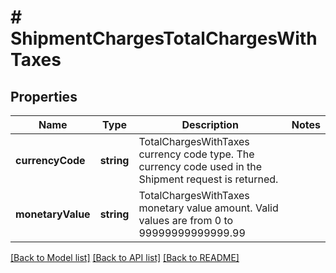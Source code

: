 # # ShipmentChargesTotalChargesWithTaxes

## Properties

Name | Type | Description | Notes
------------ | ------------- | ------------- | -------------
**currencyCode** | **string** | TotalChargesWithTaxes currency code type. The currency code used in the Shipment request is returned. |
**monetaryValue** | **string** | TotalChargesWithTaxes monetary value amount.  Valid values are from 0 to 99999999999999.99 |

[[Back to Model list]](../../README.md#models) [[Back to API list]](../../README.md#endpoints) [[Back to README]](../../README.md)
